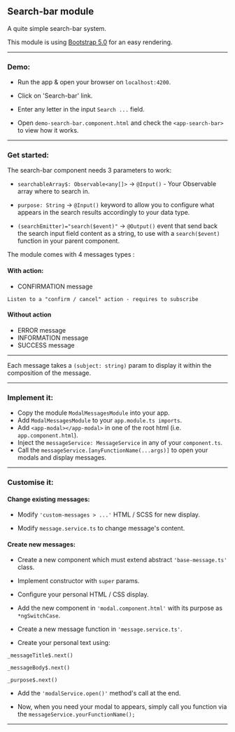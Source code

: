 ## Search-bar module

A quite simple search-bar system.

This module is using [Bootstrap 5.0](https://getbootstrap.com/docs/5.0/getting-started/introduction/) for an easy rendering.

---

### Demo:

- Run the app & open your browser on `localhost:4200`.

- Click on 'Search-bar' link.

- Enter any letter in the input `Search ...` field.

- Open `demo-search-bar.component.html` and check the `<app-search-bar>` to view how it works.

---

### Get started:

The search-bar component needs 3 parameters to work:

- `searchableArray$: Observable<any[]>` → `@Input()` - Your Observable array where to search in.
  
- `purpose: String` → `@Input()` keyword to allow you to configure what appears in the search results accordingly to your data type.
  
- `(searchEmitter)="search($event)"` → `@Output()` event that send back the search input field content as a string, to use with a `search($event)` function in your parent component.

The module comes with 4 messages types :
#### With action: 
- CONFIRMATION message 

`Listen to a "confirm / cancel" action - requires to subscribe`

#### Without action
- ERROR message
- INFORMATION message
- SUCCESS message

---

Each message takes a `(subject: string)` param to display it within the composition of the message.

---

### Implement it:

- Copy the module `ModalMessagesModule` into your app.
- Add `ModalMessagesModule` to your `app.module.ts imports`.
- Add `<app-modal></app-modal>` in one of the root html (i.e. `app.component.html`).
- Inject the `messageService: MessageService` in any of your `component.ts`.
- Call the `messageService.[anyFunctionName(...args)]` to open your modals and display messages.

---

### Customise it:


#### Change existing messages: 

- Modify `'custom-messages > ...'` HTML / SCSS for new display.

- Modify `message.service.ts` to change message's content.


#### Create new messages: 

- Create a new component which must extend abstract `'base-message.ts'` class.

- Implement constructor with `super` params.

- Configure your personal HTML / CSS display.

- Add the new component in `'modal.component.html'` with its purpose as `*ngSwitchCase`.

- Create a new message function in `'message.service.ts'`.

- Create your personal text using:
 ```
 _messageTitle$.next()
 
 _messageBody$.next()
 
 _purpose$.next()
```

- Add the `'modalService.open()'` method's call at the end.

- Now, when you need your modal to appears, simply call you function via the `messageService.yourFunctionName();`

---
